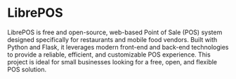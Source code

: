 # LibrePOS

LibrePOS is free and open-source, web-based Point of Sale (POS) system designed specifically for restaurants and mobile food
vendors. Built with Python and Flask, it leverages modern front-end and back-end technologies to provide a reliable,
efficient, and customizable POS experience. This project is ideal for small businesses looking for a free, open, and flexible POS
solution.
